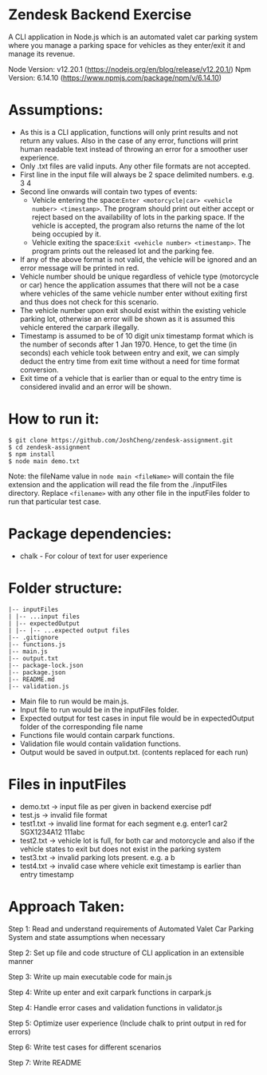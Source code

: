 # Zendesk Backend Exercise
A CLI application in Node.js which is an automated valet car parking system where you manage a parking space for vehicles as they enter/exit it and manage its revenue.

Node Version: v12.20.1 (https://nodejs.org/en/blog/release/v12.20.1/)
Npm Version: 6.14.10 (https://www.npmjs.com/package/npm/v/6.14.10)

# Assumptions:
- As this is a CLI application, functions will only print results and not return any values. Also in the case of any error, functions will print human readable text instead of throwing an error for a smoother user experience.
- Only .txt files are valid inputs. Any other file formats are not accepted.
- First line in the input file will always be 2 space delimited numbers. e.g. 3 4
- Second line onwards will contain two types of events:
    - Vehicle entering the space: ​```Enter <motorcycle|car> <vehicle number> <timestamp>```​. The program should print out either ​accept or ​reject based on the availability of lots in the parking space. If the vehicle is accepted, the program also returns the name of the lot being occupied by it.
    - Vehicle exiting the space: ​```Exit <vehicle number> <timestamp>​```. The program prints out the released lot and the parking fee.
- If any of the above format is not valid, the vehicle will be ignored and an error message will be printed in red.
- Vehicle number should be unique regardless of vehicle type (motorcycle or car) hence the application assumes that there will not be a case where vehicles of the same vehicle number enter without exiting first and thus does not check for this scenario.
- The vehicle number upon exit should exist within the existing vehicle parking lot, otherwise an error will be shown as it is assumed this vehicle entered the carpark illegally.
- Timestamp is assumed to be of 10 digit unix timestamp format which is the number of seconds after 1 Jan 1970. Hence, to get the time (in seconds) each vehicle took between entry and exit, we can simply deduct the entry time from exit time without a need for time format conversion.
- Exit time of a vehicle that is earlier than or equal to the entry time is considered invalid and an error will be shown.

# How to run it:
```
$ git clone https://github.com/JoshCheng/zendesk-assignment.git
$ cd zendesk-assignment
$ npm install
$ node main demo.txt
```

Note: the fileName value in ```node main <fileName>``` will contain the file extension and the application will read the file from the ./inputFiles directory. Replace ```<filename>``` with any other file in the inputFiles folder to run that particular test case.

# Package dependencies:
- chalk - For colour of text for user experience

# Folder structure:
```
|-- inputFiles
| |-- ...input files
| |-- expectedOutput
| |-- |-- ...expected output files
|-- .gitignore
|-- functions.js
|-- main.js
|-- output.txt
|-- package-lock.json
|-- package.json
|-- README.md
|-- validation.js
```
- Main file to run would be main.js.
- Input file to run would be in the inputFiles folder.
- Expected output for test cases in input file would be in expectedOutput folder of the corresponding file name
- Functions file would contain carpark functions.
- Validation file would contain validation functions.
- Output would be saved in output.txt. (contents replaced for each run)

# Files in inputFiles
- demo.txt -> input file as per given in backend exercise pdf
- test.js -> invalid file format
- test1.txt -> invalid line format for each segment e.g. enter1 car2 SGX1234A12 111abc
- test2.txt -> vehicle lot is full, for both car and motorcycle and also if the vehicle states to exit but does not exist in the parking system
- test3.txt -> invalid parking lots present. e.g. a b
- test4.txt -> invalid case where vehicle exit timestamp is earlier than entry timestamp

# Approach Taken:
Step 1: Read and understand requirements of Automated Valet Car Parking System and state assumptions when necessary

Step 2: Set up file and code structure of CLI application in an extensible manner

Step 3: Write up main executable code for main.js

Step 4: Write up enter and exit carpark functions in carpark.js

Step 4: Handle error cases and validation functions in validator.js

Step 5: Optimize user experience (Include chalk to print output in red for errors)

Step 6: Write test cases for different scenarios

Step 7: Write README
